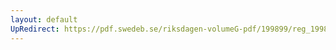 ```yaml
---
layout: default
UpRedirect: https://pdf.swedeb.se/riksdagen-volumeG-pdf/199899/reg_199899/reg_199899_0137.pdf
---
```

